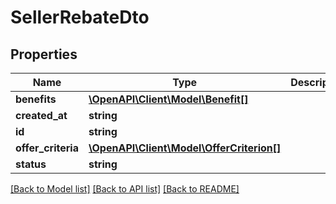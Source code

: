 # SellerRebateDto

## Properties
Name | Type | Description | Notes
------------ | ------------- | ------------- | -------------
**benefits** | [**\OpenAPI\Client\Model\Benefit[]**](Benefit.md) |  | 
**created_at** | **string** |  | [optional] 
**id** | **string** |  | 
**offer_criteria** | [**\OpenAPI\Client\Model\OfferCriterion[]**](OfferCriterion.md) |  | 
**status** | **string** |  | 

[[Back to Model list]](../README.md#documentation-for-models) [[Back to API list]](../README.md#documentation-for-api-endpoints) [[Back to README]](../README.md)


